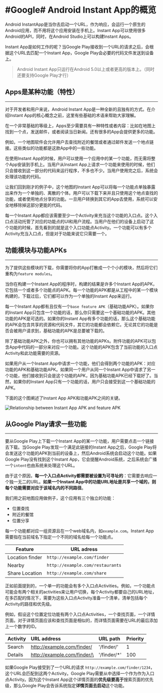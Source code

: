 # \#Google# Android Instant App的概览

Android InstantApp是当你去启动一个URL，作为响应，会运行一个原生的Android应用，而不用将这个应用安装在手机上。Instant App可以使用很多Android的API，同时，在Android Studio上可以构建Instant Apps。

Instant App是如何工作的呢？当Google Play接收到一个URL的请求之后，会根据这个URL去匹配一个Instant App，Google Play会必要的代码文件发送到设备上。

> Android Instant App只运行在Android 5.0以上或者更高的版本上。（同时还要支持Google Play才行）

## Apps是某种功能（特性）
---
对于开发者和用户来说，Android Instant App是一种全新的且独有的方式。在介绍Instant App的核心概念之前，这里有些基础的术语来帮助大家理解。

在一个非常基础的等级上，Apps至少需要具有一种特性或者内容：比如在地图上找到一个点，发送邮件，或者阅读当日新闻。还有很多的App会提供更多的功能。

例如，一个地图软件会允许用户去查找附近的餐馆或者通过邮件发送一个地点链接。这些类似的功能都是这款App中的一些功能。

在使用Instant App的时候，用户可以使用一个应用中的某一个功能，而无需将整个App安装到手机上。当用户从Instant App上请求一个功能来使用的时候，他们只会接收到这一部分的代码来运行程序，不多也不少。当用户使用完之后，系统会处理该功能的代码。

让我们回到刚才的例子中，这个地图的Instant App可以将每一个功能点单独暴露出来作为一个单独的、离散的个体。用户可以下载下来并且只使用这个地点查找的功能，或者使用地点分享的功能。一旦用户转换到其它的App去使用，系统可以安全地移除掉这部分更能的代码。

每一个Instant App都应该需要至少一个Activity来充当这个功能的入口点。这个入口点活动托管了对应的功能点的UI和用户流程。当用户在他们的设备上启动了这个功能的时候，首先看到的就是这个入口功能点Activity。一个功能可以有多个Activity充当入口点，但是对于功能来说它只需要一个。

## 功能模块与功能APKs
---
为了提供这些模块的下载，你需要将你的App打散成一个个小的模块，然后将它们重构为`feature modules`。

当你在构建一个Instant App的程序时，构建的结果是许多个Instant App的APK，它包括一个或者多个功能点的APK。每一个功能的APK都是从工程中的某一个模块构建的，下载过后，它们都可以作为一个单独的Instant App来运行。

每一个Instant App都有且仅有一个`base feature APK`（基础功能APK）。如果你的Instant App只包含一个功能的话，那么你只需要这一个基础功能的APK。其他功能的APK是可选的。如果你的Instant App有多个功能的话，那么这个基础功能的APK会包含共享的资源和代码文件，其它的功能都会依赖它。无论其它的功能是否会被用户请求到，基础功能的APK是总要被下载的。

除了基础功能APK之外，你也可以拥有其他功能的APKs。附件功能的APK可以包含App中代码的一部分来对应一个功能。这个功能的APK包含了当前功能的入口点Activity和此功能需要的资源。

如果用户从一个Instant App中请求一个功能，他们会得到两个功能的APK：对应功能的APK和基础功能APK。如果同一个用户从同一个Instant App中请求了另一个功能，他们接收到只会是这个功能的APK，因为基础功能APK已经下载好了。当然，如果你的Instant App只有一个功能的话，用户只会接受到这一个基础功能的APK。

下面的这个图阐述了Instant App APK和功能APK之间的关键。

![Relationship between Instant App APK and feature APK](https://developer.android.com/topic/instant-apps/images/aia_features_diagram.png)

## 从Google Play请求一些功能
---
要从Google Play上下载一个Instant App的某一个功能，用户需要点击一个链接去下载。当Google Play发现一个满足此链接的Instant App之后，Google Play将会发送这个功能的APK到当前的设备上，然后Android系统会启动这个功能。如果Google Play没有找到这个Instant App，它会提醒Android系统，之后系统会广播一个`intent`也由系统来处理这个URL。

由于这个原因，**每一个入口点Activity都需要被设置为可寻址的**：它需要去响应一个独一无二的URL。**如果一个Instant App中的功能URL地址是共享一个域的，则每个功能需要对应于该域名内的不同路径**。

我们用之前地图应用做例子，这个应用有三个独立的功能：
- 位置查找
- 附近的餐馆
- 位置分享

每一个功能都对应一组资源且在一个web域名内，如`example.com`。Instant App需要指在当前域名下指定一个不同的域名给每一个功能点。

Feature    | URL adress
--------| ---
Location finder | `http://example.com/finder `
Nearby | `http://example.com/restaurants`
Share Location | `http://example.com/share`

正如前面提到的，一个单一的功能会有多个入口点Activities。例如，一个功能点可能会有两个相关的activities来让用户切换，每个Activity都要自己的URL地址，在多匹配的情况下，需要为这些入口点Activity准备一个清单，清单包括每个Activity的路径和优先级。

例如，假设这个位置定位功能有两个入口点Activities，一个查找页面，一个详情页面。对于详情页面应该和查找页面是相似的，而详情页面需要在URL的最后添加上一个数字的ID。

| Activity |URL address                    |URL path     | Priority|
| :------- |:------------------------------|:----------- | :-------|
| Search   |http://example.com/finder/     |\'/finder/'  | 1       |
| Details  |http://example.com/finder/\<ID>|\'/finder/*' | 100     |

如果Google Play接受到了一个URL的请求 `http://example.com/finder/1234`，这个URL会匹配到这两个Activity。Google Play需要从中选择一个作为作为入口点Activity。因为这个Instant App这个详情页面的**优先级要高于**搜索页面的优先级，那么Google Play会告诉系统指定**详情页面去启动**这个功能。